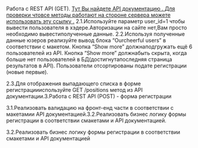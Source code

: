 Работа с REST API (GET). 
<a href="https://anypoint.mulesoft.com/apiplatform/abz-dn-ua/#/portals/organizations/53806f58-49a2-4aea-bae9-91ca570e4f4d/apis/210954541/versions/15529224">Тут Вы найдете API документацию . </a>
<a href="https://frontend-test-assignment-api.abz.agency/api/v1/test">Для проверки чтовсе методы работают на стороне сервера можете использовать эту ссылку .</a>
2.1.Используйте параметр user_id=1 чтобы вывести пользователя в хэдере.Авторизации на сайте нет,Вам просто необходимо вывестиполученные данные.
2.2.Используя полученные данные юзеров реализуйте вывод блока “Ourcheerful users” в соответствии с макетом. Кнопка “Show more” должнаподгружать ещё 6 пользователей из API. Кнопка “Show more” должнабыть скрыта, когда больше нет пользователей в БД(достигнутапоследняя страница результатов в API). Пользователи отсортированы подате регистрации (новые первые).

2.3.Для отображения выпадающего списка в форме регистрациииспользуйте GET /positions метод из API документации.3.Работа с REST API (POST) - форма регистрации

3.1.Реализовать валидацию на фронт-енд части в соответствии с макетамии API документацией.3.2.Реализовать бизнес логику формы регистрации в соответствии смакетами и API документацией.

3.2.Реализовать бизнес логику формы регистрации в соответствии смакетами и API документацией
